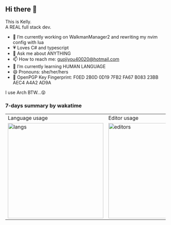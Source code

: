 ## Hi there 👋
This is Kelly.  
A REAL full stack dev.  
  
- 🔭 I’m currently working on WalkmanManager2 and rewriting my nvim config with lua
- 💗 Loves C# and typescript
- 💬 Ask me about ANYTHING
- 📫 How to reach me: guojiyou40020@hotmail.com
- 🌱 I’m currently learning HUMAN LANGUAGE
- 😄 Pronouns: she/her/hers
- 🔏 OpenPGP Key Fingerprint: F0ED 2B0D 0D19 7FB2 FA67  B083 23BB AEC4 A4A2 AD9A

I use Arch BTW...😝

### 7-days summary by wakatime
<table>
  <tr>
    <td>Language usage</td>
    <td>Editor usage</td>
  </tr>
  <tr>
    <td>
      <img src="https://wakatime.com/share/@guo40020/1f0b4bbf-1192-4d19-8e63-3d383146c7c4.svg" alt="langs" height="300px" />
    </td>
    <td>
      <img src="https://wakatime.com/share/@guo40020/8c672a98-7ecf-4bbe-842f-436dc4b8ce94.svg" alt="editors" height="300px" />
    </td>
  </tr>
</table>

<!--
**guo40020/guo40020** is a ✨ _special_ ✨ repository because its `README.md` (this file) appears on your GitHub profile.

Here are some ideas to get you started:

- 🔭 I’m currently working on ...
- 🌱 I’m currently learning ...
- 👯 I’m looking to collaborate on ...
- 🤔 I’m looking for help with ...
- 💬 Ask me about ...
- 📫 How to reach me: ...
- 😄 Pronouns: ...
- ⚡ Fun fact: ...
-->
